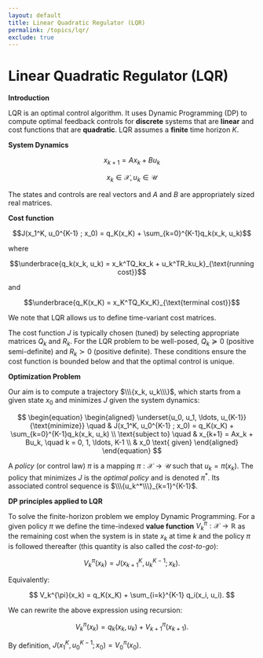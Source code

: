 ```yaml
---
layout: default
title: Linear Quadratic Regulator (LQR)
permalink: /topics/lqr/
exclude: true
---
```


# Linear Quadratic Regulator (LQR)

$\textbf{Introduction}$

LQR is an optimal control algorithm. It uses Dynamic Programming (DP) to compute optimal feedback controls for $\textbf{discrete}$ systems that are $\textbf{linear}$ and cost functions that are $\textbf{quadratic}$. LQR assumes a $\textbf{finite}$ time horizon $K$.

$\textbf{System Dynamics}$

$$x_{k+1} = Ax_k + Bu_k$$

$$x_k \in \mathcal{X}, u_k \in \mathcal{U}$$

The states and controls are real vectors and $A$ and $B$ are appropriately sized real matrices.

$\textbf{Cost function}$

$$J(x_1^K, u_0^{K-1} ; x_0) = q_K(x_K) + \sum_{k=0}^{K-1}q_k(x_k, u_k)$$

where 

$$\underbrace{q_k(x_k, u_k) = x_k^TQ_kx_k + u_k^TR_ku_k}_{\text{running cost}}$$

and 

$$\underbrace{q_K(x_K) = x_K^TQ_Kx_K}_{\text{terminal cost}}$$

We note that LQR allows us to define time-variant cost matrices.

The cost function $J$ is typically chosen (tuned) by selecting appropriate matrices $Q_k$ and $R_k$. For the LQR problem to be well-posed, $Q_k \succcurlyeq 0$ (positive semi-definite) and $R_k \succ 0$ (positive definite). These conditions ensure the cost function is bounded below and that the optimal control is unique.

$\textbf{Optimization Problem}$

Our aim is to compute a trajectory $\\\{x_k,  u_k\\\}$, which starts from a given state $x_0$ and minimizes $J$ given the system dynamics:

$$
\begin{equation}
\begin{aligned}
\underset{u_0, u_1, \ldots, u_{K-1}}{\text{minimize}} \quad & J(x_1^K, u_0^{K-1} ; x_0) = q_K(x_K) + \sum_{k=0}^{K-1}q_k(x_k, u_k) \\
\text{subject to} \quad & x_{k+1} = Ax_k + Bu_k, \quad k = 0, 1, \ldots, K-1 \\
& x_0 \text{ given}
\end{aligned}
\end{equation}
$$

A $\textit{policy}$ (or control law) $\pi$ is a mapping $\pi : \mathcal{X} \to \mathcal{U}$ such that $u_k = \pi(x_k)$. The policy that minimizes $J$ is the $\textit{optimal policy}$ and is denoted $\pi^{\ast}$. Its associated control sequence is $\\\{u_k^*\\\}_{k=1}^{K-1}$. 

$\textbf{DP principles applied to LQR}$

To solve the finite-horizon problem we employ Dynamic Programming. For a given policy $\pi$ we define the time-indexed $\textbf{value function}$
$V_k^{\pi} : \mathcal{X} \to \mathbb{R}$ as the remaining cost when the system is in state $x_k$ at time $k$ and the policy $\pi$ is followed thereafter (this quantity is also called the $\textit{cost-to-go}$):

$$
V_k^{\pi}(x_k) = J(x_{k+1}^K, u_k^{K-1}; x_k).
$$

Equivalently:

$$
V_k^{\pi}(x_k) = q_K(x_K) + \sum_{i=k}^{K-1} q_i(x_i, u_i).
$$

We can rewrite the above expression using recursion:

$$
V_k^{\pi}(x_k) = q_k(x_k, u_k) + V_{k+1}^{\pi}(x_{k+1}).
$$

By definition, $J(x_1^K, u_0^{K-1} ; x_0) = V_0^{\pi}(x_0)$.



